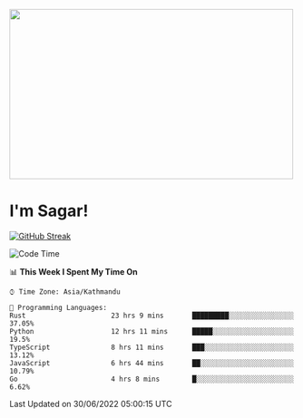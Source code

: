 
<img src="https://media.giphy.com/media/3ornk57KwDXf81rjWM/giphy.gif" width="500" height="300" frameBorder="0" class="giphy-embed" allowFullScreen></img>

#   I'm Sagar!
[![GitHub Streak](https://github-readme-streak-stats.herokuapp.com/?user=sgr2848)](https://git.io/streak-stats)
<!--START_SECTION:waka-->
![Code Time](http://img.shields.io/badge/Code%20Time-0%20secs-blue)

📊 **This Week I Spent My Time On** 

```text
⌚︎ Time Zone: Asia/Kathmandu

💬 Programming Languages: 
Rust                     23 hrs 9 mins       █████████░░░░░░░░░░░░░░░░   37.05% 
Python                   12 hrs 11 mins      █████░░░░░░░░░░░░░░░░░░░░   19.5% 
TypeScript               8 hrs 11 mins       ███░░░░░░░░░░░░░░░░░░░░░░   13.12% 
JavaScript               6 hrs 44 mins       ██░░░░░░░░░░░░░░░░░░░░░░░   10.79% 
Go                       4 hrs 8 mins        █░░░░░░░░░░░░░░░░░░░░░░░░   6.62%

```


 Last Updated on 30/06/2022 05:00:15 UTC
<!--END_SECTION:waka-->
